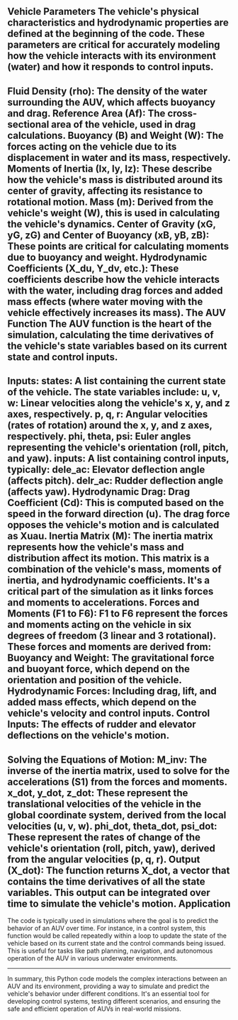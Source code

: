 Vehicle Parameters
The vehicle's physical characteristics and hydrodynamic properties are defined at the beginning of the code. These parameters are critical for accurately modeling how the vehicle interacts with its environment (water) and how it responds to control inputs.
--------------------------------------
Fluid Density (rho): The density of the water surrounding the AUV, which affects buoyancy and drag.
Reference Area (Af): The cross-sectional area of the vehicle, used in drag calculations.
Buoyancy (B) and Weight (W): The forces acting on the vehicle due to its displacement in water and its mass, respectively.
Moments of Inertia (Ix, Iy, Iz): These describe how the vehicle's mass is distributed around its center of gravity, affecting its resistance to rotational motion.
Mass (m): Derived from the vehicle's weight (W), this is used in calculating the vehicle's dynamics.
Center of Gravity (xG, yG, zG) and Center of Buoyancy (xB, yB, zB): These points are critical for calculating moments due to buoyancy and weight.
Hydrodynamic Coefficients (X_du, Y_dv, etc.): These coefficients describe how the vehicle interacts with the water, including drag forces and added mass effects (where water moving with the vehicle effectively increases its mass).
The AUV Function
The AUV function is the heart of the simulation, calculating the time derivatives of the vehicle's state variables based on its current state and control inputs.
----------------------------------------
Inputs:
states: A list containing the current state of the vehicle. The state variables include:
u, v, w: Linear velocities along the vehicle's x, y, and z axes, respectively.
p, q, r: Angular velocities (rates of rotation) around the x, y, and z axes, respectively.
phi, theta, psi: Euler angles representing the vehicle's orientation (roll, pitch, and yaw).
inputs: A list containing control inputs, typically:
dele_ac: Elevator deflection angle (affects pitch).
delr_ac: Rudder deflection angle (affects yaw).
Hydrodynamic Drag:
Drag Coefficient (Cd): This is computed based on the speed in the forward direction (u). The drag force opposes the vehicle's motion and is calculated as Xuau.
Inertia Matrix (M):
The inertia matrix represents how the vehicle's mass and distribution affect its motion. This matrix is a combination of the vehicle's mass, moments of inertia, and hydrodynamic coefficients. It's a critical part of the simulation as it links forces and moments to accelerations.
Forces and Moments (F1 to F6):
F1 to F6 represent the forces and moments acting on the vehicle in six degrees of freedom (3 linear and 3 rotational). These forces and moments are derived from:
Buoyancy and Weight: The gravitational force and buoyant force, which depend on the orientation and position of the vehicle.
Hydrodynamic Forces: Including drag, lift, and added mass effects, which depend on the vehicle's velocity and control inputs.
Control Inputs: The effects of rudder and elevator deflections on the vehicle's motion.
-------------------
Solving the Equations of Motion:
M_inv: The inverse of the inertia matrix, used to solve for the accelerations (S1) from the forces and moments.
x_dot, y_dot, z_dot: These represent the translational velocities of the vehicle in the global coordinate system, derived from the local velocities (u, v, w).
phi_dot, theta_dot, psi_dot: These represent the rates of change of the vehicle's orientation (roll, pitch, yaw), derived from the angular velocities (p, q, r).
Output (X_dot):
The function returns X_dot, a vector that contains the time derivatives of all the state variables. This output can be integrated over time to simulate the vehicle's motion.
Application
--------
The code is typically used in simulations where the goal is to predict the behavior of an AUV over time. For instance, in a control system, this function would be called repeatedly within a loop to update the state of the vehicle based on its current state and the control commands being issued. This is useful for tasks like path planning, navigation, and autonomous operation of the AUV in various underwater environments.

--------
In summary, this Python code models the complex interactions between an AUV and its environment, providing a way to simulate and predict the vehicle's behavior under different conditions. It's an essential tool for developing control systems, testing different scenarios, and ensuring the safe and efficient operation of AUVs in real-world missions.
